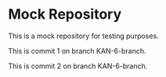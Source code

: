 # Mock Repository

This is a mock repository for testing purposes.

This is commit 1 on branch KAN-6-branch.

This is commit 2 on branch KAN-6-branch.